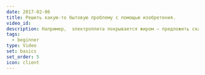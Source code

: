 ```yaml
---
date: 2017-02-06
title: Решить какую-то бытовую проблему с помощью изобретения. 
video_id: 
description: Например,  электроплита покрывается жиром – предложить скатерть для электроплиты.  Результат – короткая видеопрезентацияи ссылка на youtube.
tags:
  - beginner
type: Video
set: basics
set_order: 5
icon: client
---
```

